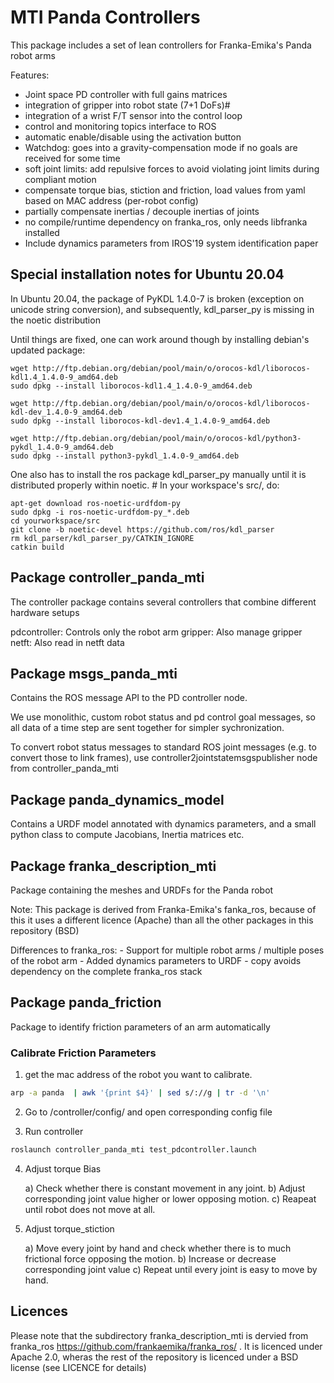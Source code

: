 # MTI Panda Controllers

This package includes a set of lean controllers for Franka-Emika's Panda robot arms

Features:
- Joint space PD controller with full gains matrices
- integration of gripper into robot state (7+1 DoFs)#
- integration of a wrist F/T sensor into the control loop
- control and monitoring topics interface to ROS
- automatic enable/disable using the activation button
- Watchdog: goes into a gravity-compensation mode if no goals are received for some time
- soft joint limits: add repulsive forces to avoid violating joint limits during compliant motion 
- compensate torque bias, stiction and friction, load values from yaml based on MAC address (per-robot config)
- partially compensate inertias / decouple inertias of joints
- no compile/runtime dependency on franka_ros, only needs libfranka installed
- Include dynamics parameters from IROS'19 system identification paper


## Special installation notes for Ubuntu 20.04

In Ubuntu 20.04, the package of PyKDL 1.4.0-7 is broken (exception on unicode string conversion), and subsequently, kdl_parser_py is missing in the noetic distribution

Until things are fixed, one can work around though by installing debian's updated package:
```
wget http://ftp.debian.org/debian/pool/main/o/orocos-kdl/liborocos-kdl1.4_1.4.0-9_amd64.deb 
sudo dpkg --install liborocos-kdl1.4_1.4.0-9_amd64.deb

wget http://ftp.debian.org/debian/pool/main/o/orocos-kdl/liborocos-kdl-dev_1.4.0-9_amd64.deb 
sudo dpkg --install liborocos-kdl-dev1.4_1.4.0-9_amd64.deb

wget http://ftp.debian.org/debian/pool/main/o/orocos-kdl/python3-pykdl_1.4.0-9_amd64.deb
sudo dpkg --install python3-pykdl_1.4.0-9_amd64.deb 
```


One also has to install the ros package kdl_parser_py manually until it is distributed properly within noetic. #
In your workspace's src/, do:

```
apt-get download ros-noetic-urdfdom-py
sudo dpkg -i ros-noetic-urdfdom-py_*.deb
cd yourworkspace/src
git clone -b noetic-devel https://github.com/ros/kdl_parser
rm kdl_parser/kdl_parser_py/CATKIN_IGNORE
catkin build
```

## Package controller_panda_mti

The controller package contains several controllers that combine different hardware setups

pdcontroller: Controls only the robot arm 
gripper:      Also manage gripper 
netft:        Also read in netft data 

## Package msgs_panda_mti

Contains the ROS message API to the PD controller node.

We use monolithic, custom robot status and pd control goal messages, so all data of a time step are sent together for simpler sychronization.

To convert robot status messages to standard ROS joint messages (e.g. to convert those to link frames), use controller2jointstatemsgspublisher node from controller_panda_mti 

## Package panda_dynamics_model

Contains a URDF model annotated with dynamics parameters, and a small python class to compute Jacobians, Inertia matrices etc. 

## Package franka_description_mti

Package containing the meshes and URDFs for the Panda robot

Note: This package is derived from Franka-Emika's fanka_ros, because of this it uses a different licence (Apache) than all the other packages in this repository (BSD)

Differences to franka_ros:
    - Support for multiple robot arms / multiple poses of the robot arm
    - Added dynamics parameters to URDF
    - copy avoids dependency on the complete franka_ros stack


## Package panda_friction

Package to identify friction parameters of an arm automatically


### Calibrate Friction Parameters

1. get the mac address of the robot you want to calibrate. 

```bash
arp -a panda  | awk '{print $4}' | sed s/://g | tr -d '\n'
```

2. Go to /controller/config/ and open corresponding config file

3. Run controller 

```bash
roslaunch controller_panda_mti test_pdcontroller.launch
```

4. Adjust torque Bias

    a) Check whether there is constant movement in any joint.
    b) Adjust corresponding joint value higher or lower opposing motion.
    c) Reapeat until robot does not move at all. 

5. Adjust torque_stiction

    a) Move every joint by hand and check whether there is to much frictional force opposing the motion.
    b) Increase or decrease corresponding joint value
    c) Repeat until every joint is easy to move by hand. 
    
    
## Licences

Please note that the subdirectory franka_description_mti is dervied from franka_ros
https://github.com/frankaemika/franka_ros/ . It is licenced under Apache 2.0, wheras the rest of the repository is licenced under a BSD license (see LICENCE for details)


